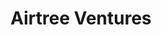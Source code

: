 ---
layout: firm_page
title: "Airtree Ventures"
id: "airtree.vc"
permalink: "/airtreeventuresairtree.vc/"
website: "https://www.airtree.vc"
offices: "Surry Hills (Australia)"
investment_stages: "Seed, Series A, Series B"
portfolio_companies: "90 Seconds, A Cloud Guru, Abyss Solutions, Ambience Healthcare, Archistar, Arinex, Athena, Brighte, Brosa, Build Club, Buildkite, Calven, Canva, Cardly, Chemist2U, Cipherstash, Circular, Constantinople, CryptoTaxCalculator, Darwinium, Design.com, Dgraph, Different, DroneDeploy, EQL, Earth AI, Edrolo, Elevio, Employment Hero, Ento, Eucalyptus, Expert360, Fair Supply, Fetch, Firmable, FrankieOne, Futureverse, GlamCorner, Go1, Grow Inc, HEO, Happy or Not, Hnry, HotDoc, Human, Hyper Anna, Immutable, InDebted, Inquisitive, Inventia, Jobbatical, Joyous, Kindling, Kismet, LawVu, Linktree, Lived, MILKRUN, M^ZERO, Mayday, MetaOptima, Narrato, Notiv, Nura, Open, Pawshake, Paxata, Perx Health, Pet Circle, Phasio, Pier Two, Process Street, ProcurePro, Prospa, Qwilr, Reejig, Regrow Ag, RobobAI, SafetyCulture, Sauce, Secure Code Warrior, Snappr, Spaceship, The Martec, TheRight.Fit, Thematic, TidyMe, Transcelestial, TrueState, Whispli, Who Gives A Crap, Xplor, Zepto, Zeta Markets, Zoomo, eBest, eesel, me&u, Mr Yum"
portfolio_link: "https://www.airtree.vc/companies"
investment_markets: "SaaS, Consumer, Edtech, Enterprise, Fintech, Healthtech, AI, Hardware, Web3"
founded_year: "2014"
description: "Airtree is a network-powered venture capital firm supporting Australian and New Zealand founders. They invest in early-stage companies, providing resources and connections to accelerate growth. Their focus is on building iconic technology companies with lasting impact."
linkedin: "https://www.linkedin.com/company/airtree-ventures"
twitter: "https://twitter.com/airtreevc"
instagram: "https://www.instagram.com/airtreevc/"
team_page: "https://www.airtree.vc/team"
investor_type: "Venture Capital"
crunchbase: "https://www.crunchbase.com/organization/airtree-ventures-2"
pitchbook: "https://pitchbook.com/profiles/investor/100778-23"

# SEO Optimization
meta_title: "Airtree Ventures - VC Firm - projectstartups.com"
meta_description: "Airtree Ventures, Airtree is a network-powered venture capital firm supporting Australian and New Zealand founders. They invest in early-stage companies, providing reso..."
meta_keywords: "Airtree Ventures, SaaS, Consumer, Edtech, Enterprise, Fintech, Healthtech, AI, Hardware, Web3, VC firm, venture capital, startup investor, projectstartups.com"
canonical_url: "https://vc.projectstartups.com/airtreeventuresairtree.vc/"
---
